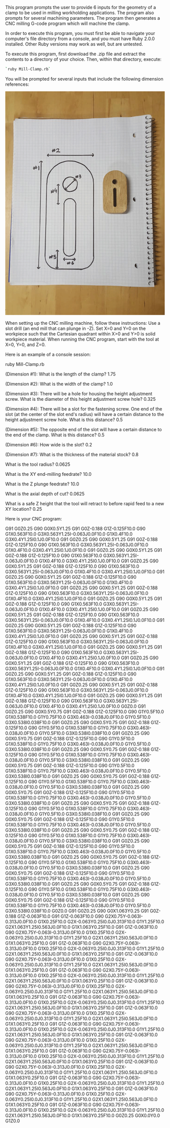 This program prompts the user to provide 6 inputs for the geometry of a clamp to be used in milling workholding applications. The program also prompts for several machining parameters. The program then generates a CNC milling G-code program which will machine the clamp. 

In order to execute this program, you must first be able to navigate your computer's file directory from a console, and you must have Ruby 2.0.0 installed. Other Ruby versions may work as well, but are untested.

To execute this program, first download the .zip file and extract the contents to a directory of your choice. Then, within that directory, execute: 

```bash
`ruby Mill-Clamp.rb`
```

You will be prompted for several inputs that include the following dimension references:

![Geometry Drawing](/Clamp-Drawing.png)

When setting up the CNC milling machine, follow these instructions: Use a slot drill (an end mill that can plunge in -Z). Set X=0 and Y=0 on the workpiece such that the Cartesian quadrant within X>0 and Y>0 is solid workpiece material. When running the CNC program, start with the tool at X=0, Y=0, and Z=0.

Here is an example of a console session:

ruby Mill-Clamp.rb

(Dimension #1): What is the length of the clamp?
1.75

(Dimension #2): What is the width of the clamp?
1.0

(Dimension #3): There will be a hole for housing the height adjustment screw. What is the diameter of this height adjustment screw hole?
0.325

(Dimension #4): There will be a slot for the fastening screw. One end of the slot (at the center of the slot end's radius) will have a certain distance to the height adjustment screw hole. What is this distance?
0.5

(Dimension #5): The opposite end of the slot will have a certain distance to the end of the clamp. What is this distance?
0.5

(Dimension #6): How wide is the slot?
0.2

(Dimension #7): What is the thickness of the material stock?
0.8

What is the tool radius?
0.0625

What is the XY end-milling feedrate?
10.0

What is the Z plunge feedrate?
10.0

What is the axial depth of cut?
0.0625

What is a safe Z height that the tool will retract to before rapid feed to a new XY location?
0.25

Here is your CNC program:

G91
G0Z0.25
G90
G0X0.5Y1.25
G91
G0Z-0.188
G1Z-0.125F10.0
G90
G1X0.563F10.0
G3X0.563Y1.25I-0.063J0.0F10.0
G1X0.4F10.0
G3X0.4Y1.25I0.1J0.0F10.0
G91
G0Z0.25
G90
G0X0.5Y1.25
G91
G0Z-0.188
G1Z-0.125F10.0
G90
G1X0.563F10.0
G3X0.563Y1.25I-0.063J0.0F10.0
G1X0.4F10.0
G3X0.4Y1.25I0.1J0.0F10.0
G91
G0Z0.25
G90
G0X0.5Y1.25
G91
G0Z-0.188
G1Z-0.125F10.0
G90
G1X0.563F10.0
G3X0.563Y1.25I-0.063J0.0F10.0
G1X0.4F10.0
G3X0.4Y1.25I0.1J0.0F10.0
G91
G0Z0.25
G90
G0X0.5Y1.25
G91
G0Z-0.188
G1Z-0.125F10.0
G90
G1X0.563F10.0
G3X0.563Y1.25I-0.063J0.0F10.0
G1X0.4F10.0
G3X0.4Y1.25I0.1J0.0F10.0
G91
G0Z0.25
G90
G0X0.5Y1.25
G91
G0Z-0.188
G1Z-0.125F10.0
G90
G1X0.563F10.0
G3X0.563Y1.25I-0.063J0.0F10.0
G1X0.4F10.0
G3X0.4Y1.25I0.1J0.0F10.0
G91
G0Z0.25
G90
G0X0.5Y1.25
G91
G0Z-0.188
G1Z-0.125F10.0
G90
G1X0.563F10.0
G3X0.563Y1.25I-0.063J0.0F10.0
G1X0.4F10.0
G3X0.4Y1.25I0.1J0.0F10.0
G91
G0Z0.25
G90
G0X0.5Y1.25
G91
G0Z-0.188
G1Z-0.125F10.0
G90
G1X0.563F10.0
G3X0.563Y1.25I-0.063J0.0F10.0
G1X0.4F10.0
G3X0.4Y1.25I0.1J0.0F10.0
G91
G0Z0.25
G90
G0X0.5Y1.25
G91
G0Z-0.188
G1Z-0.125F10.0
G90
G1X0.563F10.0
G3X0.563Y1.25I-0.063J0.0F10.0
G1X0.4F10.0
G3X0.4Y1.25I0.1J0.0F10.0
G91
G0Z0.25
G90
G0X0.5Y1.25
G91
G0Z-0.188
G1Z-0.125F10.0
G90
G1X0.563F10.0
G3X0.563Y1.25I-0.063J0.0F10.0
G1X0.4F10.0
G3X0.4Y1.25I0.1J0.0F10.0
G91
G0Z0.25
G90
G0X0.5Y1.25
G91
G0Z-0.188
G1Z-0.125F10.0
G90
G1X0.563F10.0
G3X0.563Y1.25I-0.063J0.0F10.0
G1X0.4F10.0
G3X0.4Y1.25I0.1J0.0F10.0
G91
G0Z0.25
G90
G0X0.5Y1.25
G91
G0Z-0.188
G1Z-0.125F10.0
G90
G1X0.563F10.0
G3X0.563Y1.25I-0.063J0.0F10.0
G1X0.4F10.0
G3X0.4Y1.25I0.1J0.0F10.0
G91
G0Z0.25
G90
G0X0.5Y1.25
G91
G0Z-0.188
G1Z-0.125F10.0
G90
G1X0.563F10.0
G3X0.563Y1.25I-0.063J0.0F10.0
G1X0.4F10.0
G3X0.4Y1.25I0.1J0.0F10.0
G91
G0Z0.25
G90
G0X0.5Y1.25
G91
G0Z-0.188
G1Z-0.125F10.0
G90
G1X0.563F10.0
G3X0.563Y1.25I-0.063J0.0F10.0
G1X0.4F10.0
G3X0.4Y1.25I0.1J0.0F10.0
G91
G0Z0.25
G90
G0X0.5Y1.25
G91
G0Z-0.188
G1Z-0.125F10.0
G90
G1X0.563F10.0
G3X0.563Y1.25I-0.063J0.0F10.0
G1X0.4F10.0
G3X0.4Y1.25I0.1J0.0F10.0
G91
G0Z0.25
G90
G0X0.5Y1.25
G91
G0Z-0.188
G1Z-0.125F10.0
G90
G1X0.563F10.0
G3X0.563Y1.25I-0.063J0.0F10.0
G1X0.4F10.0
G3X0.4Y1.25I0.1J0.0F10.0
G0Z0.0
G91
G0Z0.25
G90
G0X0.5Y0.75
G91
G0Z-0.188
G1Z-0.125F10.0
G90
G1Y0.5F10.0
G1X0.538F10.0
G1Y0.75F10.0
G3X0.463I-0.038J0.0F10.0
G1Y0.5F10.0
G3X0.538I0.038F10.0
G91
G0Z0.25
G90
G0X0.5Y0.75
G91
G0Z-0.188
G1Z-0.125F10.0
G90
G1Y0.5F10.0
G1X0.538F10.0
G1Y0.75F10.0
G3X0.463I-0.038J0.0F10.0
G1Y0.5F10.0
G3X0.538I0.038F10.0
G91
G0Z0.25
G90
G0X0.5Y0.75
G91
G0Z-0.188
G1Z-0.125F10.0
G90
G1Y0.5F10.0
G1X0.538F10.0
G1Y0.75F10.0
G3X0.463I-0.038J0.0F10.0
G1Y0.5F10.0
G3X0.538I0.038F10.0
G91
G0Z0.25
G90
G0X0.5Y0.75
G91
G0Z-0.188
G1Z-0.125F10.0
G90
G1Y0.5F10.0
G1X0.538F10.0
G1Y0.75F10.0
G3X0.463I-0.038J0.0F10.0
G1Y0.5F10.0
G3X0.538I0.038F10.0
G91
G0Z0.25
G90
G0X0.5Y0.75
G91
G0Z-0.188
G1Z-0.125F10.0
G90
G1Y0.5F10.0
G1X0.538F10.0
G1Y0.75F10.0
G3X0.463I-0.038J0.0F10.0
G1Y0.5F10.0
G3X0.538I0.038F10.0
G91
G0Z0.25
G90
G0X0.5Y0.75
G91
G0Z-0.188
G1Z-0.125F10.0
G90
G1Y0.5F10.0
G1X0.538F10.0
G1Y0.75F10.0
G3X0.463I-0.038J0.0F10.0
G1Y0.5F10.0
G3X0.538I0.038F10.0
G91
G0Z0.25
G90
G0X0.5Y0.75
G91
G0Z-0.188
G1Z-0.125F10.0
G90
G1Y0.5F10.0
G1X0.538F10.0
G1Y0.75F10.0
G3X0.463I-0.038J0.0F10.0
G1Y0.5F10.0
G3X0.538I0.038F10.0
G91
G0Z0.25
G90
G0X0.5Y0.75
G91
G0Z-0.188
G1Z-0.125F10.0
G90
G1Y0.5F10.0
G1X0.538F10.0
G1Y0.75F10.0
G3X0.463I-0.038J0.0F10.0
G1Y0.5F10.0
G3X0.538I0.038F10.0
G91
G0Z0.25
G90
G0X0.5Y0.75
G91
G0Z-0.188
G1Z-0.125F10.0
G90
G1Y0.5F10.0
G1X0.538F10.0
G1Y0.75F10.0
G3X0.463I-0.038J0.0F10.0
G1Y0.5F10.0
G3X0.538I0.038F10.0
G91
G0Z0.25
G90
G0X0.5Y0.75
G91
G0Z-0.188
G1Z-0.125F10.0
G90
G1Y0.5F10.0
G1X0.538F10.0
G1Y0.75F10.0
G3X0.463I-0.038J0.0F10.0
G1Y0.5F10.0
G3X0.538I0.038F10.0
G91
G0Z0.25
G90
G0X0.5Y0.75
G91
G0Z-0.188
G1Z-0.125F10.0
G90
G1Y0.5F10.0
G1X0.538F10.0
G1Y0.75F10.0
G3X0.463I-0.038J0.0F10.0
G1Y0.5F10.0
G3X0.538I0.038F10.0
G91
G0Z0.25
G90
G0X0.5Y0.75
G91
G0Z-0.188
G1Z-0.125F10.0
G90
G1Y0.5F10.0
G1X0.538F10.0
G1Y0.75F10.0
G3X0.463I-0.038J0.0F10.0
G1Y0.5F10.0
G3X0.538I0.038F10.0
G91
G0Z0.25
G90
G0X0.5Y0.75
G91
G0Z-0.188
G1Z-0.125F10.0
G90
G1Y0.5F10.0
G1X0.538F10.0
G1Y0.75F10.0
G3X0.463I-0.038J0.0F10.0
G1Y0.5F10.0
G3X0.538I0.038F10.0
G91
G0Z0.25
G90
G0X0.5Y0.75
G91
G0Z-0.188
G1Z-0.125F10.0
G90
G1Y0.5F10.0
G1X0.538F10.0
G1Y0.75F10.0
G3X0.463I-0.038J0.0F10.0
G1Y0.5F10.0
G3X0.538I0.038F10.0
G91
G0Z0.25
G90
G0X0.5Y0.75
G91
G0Z-0.188
G1Z-0.125F10.0
G90
G1Y0.5F10.0
G1X0.538F10.0
G1Y0.75F10.0
G3X0.463I-0.038J0.0F10.0
G1Y0.5F10.0
G3X0.538I0.038F10.0
G0Z0.0
G91
G0Z0.25
G90
G0X1.063Y0.25
G91
G0Z-0.188
G1Z-0.063F10.0
G91
G1Z-0.063F10.0
G90
G2X0.75Y-0.063I-0.313J0.0F10.0
G1X0.25F10.0
G2X-0.063Y0.25I0.0J0.313F10.0
G1Y1.25F10.0
G2X1.063Y1.25I0.563J0.0F10.0
G1X1.063Y0.25F10.0
G91
G1Z-0.063F10.0
G90
G2X0.75Y-0.063I-0.313J0.0F10.0
G1X0.25F10.0
G2X-0.063Y0.25I0.0J0.313F10.0
G1Y1.25F10.0
G2X1.063Y1.25I0.563J0.0F10.0
G1X1.063Y0.25F10.0
G91
G1Z-0.063F10.0
G90
G2X0.75Y-0.063I-0.313J0.0F10.0
G1X0.25F10.0
G2X-0.063Y0.25I0.0J0.313F10.0
G1Y1.25F10.0
G2X1.063Y1.25I0.563J0.0F10.0
G1X1.063Y0.25F10.0
G91
G1Z-0.063F10.0
G90
G2X0.75Y-0.063I-0.313J0.0F10.0
G1X0.25F10.0
G2X-0.063Y0.25I0.0J0.313F10.0
G1Y1.25F10.0
G2X1.063Y1.25I0.563J0.0F10.0
G1X1.063Y0.25F10.0
G91
G1Z-0.063F10.0
G90
G2X0.75Y-0.063I-0.313J0.0F10.0
G1X0.25F10.0
G2X-0.063Y0.25I0.0J0.313F10.0
G1Y1.25F10.0
G2X1.063Y1.25I0.563J0.0F10.0
G1X1.063Y0.25F10.0
G91
G1Z-0.063F10.0
G90
G2X0.75Y-0.063I-0.313J0.0F10.0
G1X0.25F10.0
G2X-0.063Y0.25I0.0J0.313F10.0
G1Y1.25F10.0
G2X1.063Y1.25I0.563J0.0F10.0
G1X1.063Y0.25F10.0
G91
G1Z-0.063F10.0
G90
G2X0.75Y-0.063I-0.313J0.0F10.0
G1X0.25F10.0
G2X-0.063Y0.25I0.0J0.313F10.0
G1Y1.25F10.0
G2X1.063Y1.25I0.563J0.0F10.0
G1X1.063Y0.25F10.0
G91
G1Z-0.063F10.0
G90
G2X0.75Y-0.063I-0.313J0.0F10.0
G1X0.25F10.0
G2X-0.063Y0.25I0.0J0.313F10.0
G1Y1.25F10.0
G2X1.063Y1.25I0.563J0.0F10.0
G1X1.063Y0.25F10.0
G91
G1Z-0.063F10.0
G90
G2X0.75Y-0.063I-0.313J0.0F10.0
G1X0.25F10.0
G2X-0.063Y0.25I0.0J0.313F10.0
G1Y1.25F10.0
G2X1.063Y1.25I0.563J0.0F10.0
G1X1.063Y0.25F10.0
G91
G1Z-0.063F10.0
G90
G2X0.75Y-0.063I-0.313J0.0F10.0
G1X0.25F10.0
G2X-0.063Y0.25I0.0J0.313F10.0
G1Y1.25F10.0
G2X1.063Y1.25I0.563J0.0F10.0
G1X1.063Y0.25F10.0
G91
G1Z-0.063F10.0
G90
G2X0.75Y-0.063I-0.313J0.0F10.0
G1X0.25F10.0
G2X-0.063Y0.25I0.0J0.313F10.0
G1Y1.25F10.0
G2X1.063Y1.25I0.563J0.0F10.0
G1X1.063Y0.25F10.0
G91
G1Z-0.063F10.0
G90
G2X0.75Y-0.063I-0.313J0.0F10.0
G1X0.25F10.0
G2X-0.063Y0.25I0.0J0.313F10.0
G1Y1.25F10.0
G2X1.063Y1.25I0.563J0.0F10.0
G1X1.063Y0.25F10.0
G91
G1Z-0.063F10.0
G90
G2X0.75Y-0.063I-0.313J0.0F10.0
G1X0.25F10.0
G2X-0.063Y0.25I0.0J0.313F10.0
G1Y1.25F10.0
G2X1.063Y1.25I0.563J0.0F10.0
G1X1.063Y0.25F10.0
G91
G1Z-0.063F10.0
G90
G2X0.75Y-0.063I-0.313J0.0F10.0
G1X0.25F10.0
G2X-0.063Y0.25I0.0J0.313F10.0
G1Y1.25F10.0
G2X1.063Y1.25I0.563J0.0F10.0
G1X1.063Y0.25F10.0
G91
G1Z-0.063F10.0
G90
G2X0.75Y-0.063I-0.313J0.0F10.0
G1X0.25F10.0
G2X-0.063Y0.25I0.0J0.313F10.0
G1Y1.25F10.0
G2X1.063Y1.25I0.563J0.0F10.0
G1X1.063Y0.25F10.0
G0Z0.25
G0X0.0Y0.0
G1Z0.0